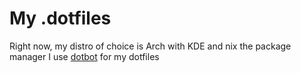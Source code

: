# My .dotfiles
Right now, my distro of choice is Arch with KDE and nix the package manager
I use [dotbot](https://github.com/anishathalye/dotbot) for my dotfiles
